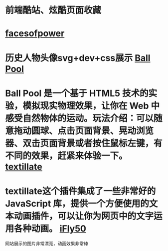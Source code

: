 # 前端酷站、炫酷页面收藏
 [facesofpower](http://www.facesofpower.net/)
==============================
历史人物头像svg+dev+css展示
[Ball Pool](http://www.yyyweb.com/demo/ball-pool/)
==============================
Ball Pool 是一个基于 HTML5 技术的实验，模拟现实物理效果，让你在 Web 中感受自然物体的运动。玩法介绍：可以随意拖动圆球、点击页面背景、晃动浏览器、双击页面背景或者按住鼠标左键，有不同的效果，赶紧来体验一下。
[textillate](http://www.yyyweb.com/demo/textillate/)
==============================
textillate这个插件集成了一些非常好的 JavaScript 库，提供一个方便使用的文本动画插件，可以让你为网页中的文字运用各种动画。
[iFly50](https://www.ifly50.com/en_cn/)
==============================
网站展示的图片非常漂亮，动画效果非常棒
